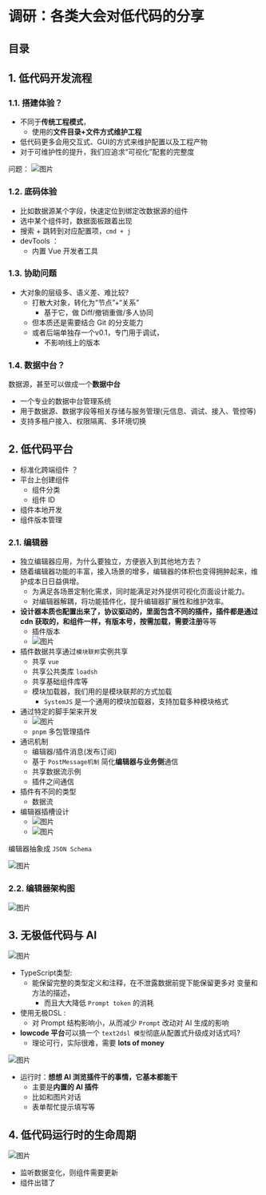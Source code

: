 
# 调研：各类大会对低代码的分享


## 目录
<!-- toc -->
 ## 1. 低代码开发流程 

### 1.1. 搭建体验？

- 不同于**传统工程模式**，
	- 使用的**文件目录+文件方式维护工程**  
- 低代码更多会用交互式、GUI的方式来维护配置以及工程产物 
- 对于可维护性的提升，我们应追求“可视化”配套的完整度

问题：
![图片](https://832-1310531898.cos.ap-beijing.myqcloud.com/999.%20Obsidian@832/files/20241215-30.png)

### 1.2. 底码体验

- 比如数据源某个字段，快速定位到绑定改数据源的组件
- 选中某个组件时，数据面板跟着出现
- 搜索 + 跳转到对应配置项，`cmd + j`
- devTools ： 
	- 内置 Vue 开发者工具

### 1.3. 协助问题

- 大对象的层级多、语义差、难比较?
	- 打散大对象，转化为“节点”+“关系” 
		- 基于它，做 Diff/撤销重做/多人协同
	- 但本质还是需要结合 Git 的分支能力
	- 或者后端单独存一个v0.1，专门用于调试，
		- 不影响线上的版本

### 1.4. 数据中台？

数据源，甚至可以做成一个**数据中台**
- 一个专业的数据中台管理系统  
- 用于数据源、数据字段等相关存储与服务管理(元信息、调试、接入、管控等) 
- 支持多租户接入、权限隔离、多环境切换

## 2. 低代码平台

- 标准化跨端组件 ？
- 平台上创建组件
	- 组件分类
	- 组件 ID
- 组件本地开发
- 组件版本管理

### 2.1. 编辑器

- 独立编辑器应用，为什么要独立，方便嵌入到其他地方去？
- 随着编辑器功能的丰富，接入场景的增多，编辑器的体积也变得拥肿起来，维护成本日日益俱增。
	- 为满足各场景定制化需求，同时能满足对外提供可视化⻚面设计能力。
	- 对编辑器解耦，将功能插件化，提升编辑器扩展性和维护效率。 
- **设计器本质也配置出来了，协议驱动的，里面包含不同的插件，插件都是通过 cdn 获取的，和组件一样，有版本号，按需加载，需要注册**等等
	- 插件版本
	- ![图片](https://832-1310531898.cos.ap-beijing.myqcloud.com/999.%20Obsidian@832/files/20241215-31.png)
- 插件数据共享通过`模块联邦`实例共享
	- 共享 `vue`
	- 共享公共类库 `loadsh`
	- 共享基础组件库等
	- 模块加载器，我们用的是模块联邦的方式加载
		- `SystemJS` 是一个通用的模块加载器，支持加载多种模块格式
- 通过特定的脚手架来开发
	- ![图片](https://832-1310531898.cos.ap-beijing.myqcloud.com/999.%20Obsidian@832/files/20241215-32.png)
	- `pnpm` 多包管理插件
- 通讯机制
	- 编辑器/插件消息(发布订阅)
	- 基于 `PostMessage机制` 简化**编辑器与业务侧**通信
	- 共享数据流示例 
	- 插件之间通信
- 插件有不同的类型
	- 数据流
- 编辑器插槽设计
	- ![图片](https://832-1310531898.cos.ap-beijing.myqcloud.com/999.%20Obsidian@832/files/20241215-33.png)
	- ![图片](https://832-1310531898.cos.ap-beijing.myqcloud.com/999.%20Obsidian@832/files/20241215-34.png)

 

编辑器抽象成 `JSON Schema`

![图片](https://832-1310531898.cos.ap-beijing.myqcloud.com/999.%20Obsidian@832/files/20241215-35.png)

### 2.2. 编辑器架构图

![图片](https://832-1310531898.cos.ap-beijing.myqcloud.com/999.%20Obsidian@832/files/20241215-36.png)

## 3. 无极低代码与 AI

![图片](https://832-1310531898.cos.ap-beijing.myqcloud.com/999.%20Obsidian@832/files/20241215-37.png)

- TypeScript类型: 
	- 能保留完整的类型定义和注释，在不泄露数据前提下能保留更多对 变量和方法的描述，
		- 而且大大降低 `Prompt token` 的消耗
- 使用无极DSL : 
	- 对 Prompt 结构影响小，从而减少 `Prompt` 改动对 AI 生成的影响
- **lowcode 平台**可以搞一个 `text2dsl 模型`彻底从配置式升级成对话式吗?
	- 理论可行，实际很难，需要 **lots of money**

![图片](https://832-1310531898.cos.ap-beijing.myqcloud.com/999.%20Obsidian@832/files/20241215-38.png)

- 运行时：**想想 AI 浏览插件干的事情，它基本都能干**
	- 主要是**内置的 AI 插件**
	- 比如和图片对话
	- 表单帮忙提示填写等

## 4. 低代码运行时的生命周期

![图片](https://832-1310531898.cos.ap-beijing.myqcloud.com/999.%20Obsidian@832/files/20241215-39.png)

- 监听数据变化，则组件需要更新
- 组件出错了
